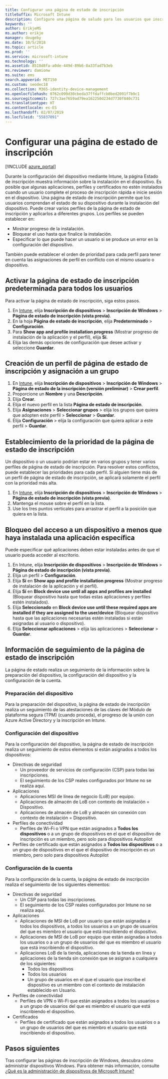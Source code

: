 ```yaml
---
title: Configurar una página de estado de inscripción
titleSuffix: Microsoft Intune
description: Configure una página de saludo para los usuarios que inscriban dispositivos Windows 10.
keywords: ''
author: ErikjeMS
ms.author: erikje
manager: dougeby
ms.date: 10/5/2018
ms.topic: article
ms.prod: ''
ms.service: microsoft-intune
ms.technology: ''
ms.assetid: 8518d8fa-a0de-449d-89b6-8a33fad7b3eb
ms.reviewer: damionw
ms.suite: ems
search.appverid: MET150
ms.custom: seodec18
ms.collection: M365-identity-device-management
ms.openlocfilehash: 0762c099d30cbeda37ffdaffcb0bed2091f7b9c1
ms.sourcegitcommit: 727c3ae7659ad79ea162250d234d7730f840c731
ms.translationtype: HT
ms.contentlocale: es-ES
ms.lasthandoff: 02/07/2019
ms.locfileid: "55837091"
---
```

# <a name="set-up-an-enrollment-status-page"></a>Configurar una página de estado de inscripción
 
[!INCLUDE [azure_portal](./includes/azure_portal.md)]
 
Durante la configuración del dispositivo mediante Intune, la página Estado de inscripción muestra información sobre la instalación en el dispositivo. Es posible que algunas aplicaciones, perfiles y certificados no estén instalados cuando un usuario complete el proceso de inscripción rápida e inicie sesión en el dispositivo. Una página de estado de inscripción permite que los usuarios comprendan el estado de su dispositivo durante la instalación del dispositivo. Puede crear varios perfiles de la página de estado de inscripción y aplicarlos a diferentes grupos. Los perfiles se pueden establecer en:
- Mostrar progreso de la instalación.
- Bloquear el uso hasta que finalice la instalación.
- Especificar lo que puede hacer un usuario si se produce un error en la configuración del dispositivo.

También puede establecer el orden de prioridad para cada perfil para tener en cuenta las asignaciones de perfil en conflicto con el mismo usuario o dispositivo.

 
## <a name="turn-on-default-enrollment-status-page-for-all-users"></a>Activar la página de estado de inscripción predeterminada para todos los usuarios

Para activar la página de estado de inscripción, siga estos pasos.
 
1. En [Intune](https://aka.ms/intuneportal), elija **Inscripción de dispositivos** > **Inscripción de Windows** > **Página de estado de inscripción (vista previa)**.
2. En la hoja **Página de estado de inscripción**, elija **Predeterminado** > **Configuración**.
3. Para **Show app and profile installation progress** (Mostrar progreso de instalación de la aplicación y el perfil), elija **Sí**.
4. Elija las demás opciones de configuración que desee activar y seleccione **Guardar**.

## <a name="create-enrollment-status-page-profile-and-assign-to-a-group"></a>Creación de un perfil de página de estado de inscripción y asignación a un grupo

1. En [Intune](https://aka.ms/intuneportal), elija **Inscripción de dispositivos** > **Inscripción de Windows** > **Página de estado de la inscripción (versión preliminar)** > **Crear perfil**.
2. Proporcione un **Nombre** y una **Descripción**.
3. Elija **Crear**.
4. Elija el nuevo perfil en la lista **Página de estado de inscripción**.
5. Elija **Asignaciones** > **Seleccionar grupos** > elija los grupos que quiera que adopten este perfil > **Seleccionar** > **Guardar**.
6. Elija **Configuración** > elija la configuración que quiera aplicar a este perfil > **Guardar**.

## <a name="set-the-enrollment-status-page-priority"></a>Establecimiento de la prioridad de la página de estado de inscripción

Un dispositivo o un usuario podrían estar en varios grupos y tener varios perfiles de página de estado de inscripción. Para resolver estos conflictos, puede establecer las prioridades para cada perfil. Si alguien tiene más de un perfil de página de estado de inscripción, se aplicará solamente el perfil con la prioridad más alta.

1. En [Intune](https://aka.ms/intuneportal), elija **Inscripción de dispositivos** > **Inscripción de Windows** > **Página de estado de inscripción (vista previa)**.
2. Mantenga el mouse sobre el perfil en la lista.
3. Use los tres puntos verticales para arrastrar el perfil a la posición que quiera en la lista.

## <a name="block-access-to-a-device-until-a-specific-application-is-installed"></a>Bloqueo del acceso a un dispositivo a menos que haya instalada una aplicación específica

Puede especificar qué aplicaciones deben estar instaladas antes de que el usuario pueda acceder al escritorio.

1. En Intune, elija **Inscripción de dispositivos** > **Inscripción de Windows** > **Página de estado de inscripción (vista previa)**.
2. Elija un perfil > **Configuración**.
3. Elija **Sí** en **Show app and profile installation progress** (Mostrar progreso de instalación de la aplicación y el perfil).
4. Elija **Sí** en **Block device use until all apps and profiles are installed** (Bloquear dispositivo hasta que todas estas aplicaciones y perfiles estén instalados).
5. Elija **Seleccionado** en **Block device use until these required apps are installed if they are assigned to the user/device** (Bloquear dispositivo hasta que las aplicaciones necesarias estén instaladas si están asignadas al usuario o dispositivo).
 6. Elija **Seleccionar aplicaciones** > elija las aplicaciones > **Seleccionar** > **Guardar**.

## <a name="enrollment-status-page-tracking-information"></a>Información de seguimiento de la página de estado de inscripción

La página de estado realiza un seguimiento de la información sobre la preparación del dispositivo, la configuración del dispositivo y la configuración de la cuenta.

### <a name="device-preparation"></a>Preparación del dispositivo

Para la preparación del dispositivo, la página de estado de inscripción realiza un seguimiento de las atestaciones de las claves del Módulo de plataforma segura (TPM) (cuando proceda), el progreso de la unión con Azure Active Directory y la inscripción en Intune.

### <a name="device-setup"></a>Configuración del dispositivo

Para la configuración del dispositivo, la página de estado de inscripción realiza un seguimiento de estos elementos si están asignados a todos los dispositivos:
- Directivas de seguridad
    - Un proveedor de servicios de configuración (CSP) para todas las inscripciones.
    - El seguimiento de los CSP reales configurados por Intune no se realiza aquí.
- Aplicaciones
    - Aplicaciones MSI de línea de negocio (LoB) por equipo.
    - Aplicaciones de almacén de LoB con contexto de instalación = Dispositivo.
    - Aplicaciones de almacén de LoB y almacén sin conexión con contexto de instalación = Dispositivo.
- Perfiles de conectividad
    - Perfiles de Wi-Fi o VPN que están asignados a **Todos los dispositivos** o a un grupo de dispositivos en el que el dispositivo de inscripción es un miembro, pero solo para dispositivos Autopilot
- Perfiles de certificado que están asignados a **Todos los dispositivos** o a un grupo de dispositivos en el que el dispositivo de inscripción es un miembro, pero solo para dispositivos Autopilot

### <a name="account-setup"></a>Configuración de la cuenta
Para la configuración de la cuenta, la página de estado de inscripción realiza el seguimiento de los siguientes elementos:
- Directivas de seguridad
    - Un CSP para todas las inscripciones.
    - El seguimiento de los CSP reales configurados por Intune no se realiza aquí.
- Aplicaciones
    - Aplicaciones de MSI de LoB por usuario que están asignadas a todos los dispositivos, a todos los usuarios a un grupo de usuarios del que es miembro el usuario que está inscribiendo el dispositivo.
    - Aplicaciones de MSI de LoB por equipo que están asignadas a todos los usuarios o a un grupo de usuarios del que es miembro el usuario que está inscribiendo el dispositivo.
    - Aplicaciones LoB de la tienda, aplicaciones de la tienda en línea y aplicaciones de la tienda sin conexión que se asignan a cualquiera de los siguientes:
        - Todos los dispositivos
        - Todos los usuarios
        - Un grupo de usuarios en el que el usuario que inscribe el dispositivo es un miembro con el contexto de instalación establecido en Usuario.
- Perfiles de conectividad
    - Perfiles de VPN o Wi-Fi que están asignados a todos los usuarios o a un grupo de usuarios del que es miembro el usuario que está inscribiendo el dispositivo.
- Certificados
    - Perfiles de certificado que están asignados a todos los usuarios o a un grupo de usuarios del que es miembro el usuario que está inscribiendo el dispositivo.

## <a name="next-steps"></a>Pasos siguientes
Tras configurar las páginas de inscripción de Windows, descubra cómo administrar dispositivos Windows. Para obtener más información, consulte [¿Qué es la administración de dispositivos de Microsoft Intune?](https://docs.microsoft.com/intune/device-management)
